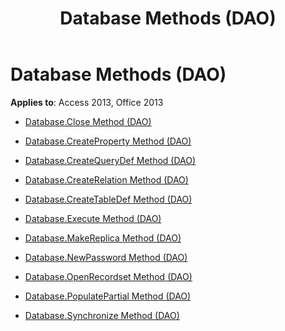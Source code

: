 ﻿---
title: Database Methods (DAO)
TOCTitle: Methods
ms:assetid: fa1895d9-3ec0-4673-9cf0-6f5fac3223e2
ms:mtpsurl: https://msdn.microsoft.com/library/Dn180179(v=office.15)
ms:contentKeyID: 52075128
ms.date: 09/18/2015
mtps_version: v=office.15
---

# Database Methods (DAO)


**Applies to**: Access 2013, Office 2013



  - [Database.Close Method (DAO)](database-close-method-dao.md)

  - [Database.CreateProperty Method (DAO)](database-createproperty-method-dao.md)

  - [Database.CreateQueryDef Method (DAO)](database-createquerydef-method-dao.md)

  - [Database.CreateRelation Method (DAO)](database-createrelation-method-dao.md)

  - [Database.CreateTableDef Method (DAO)](database-createtabledef-method-dao.md)

  - [Database.Execute Method (DAO)](database-execute-method-dao.md)

  - [Database.MakeReplica Method (DAO)](database-makereplica-method-dao.md)

  - [Database.NewPassword Method (DAO)](database-newpassword-method-dao.md)

  - [Database.OpenRecordset Method (DAO)](database-openrecordset-method-dao.md)

  - [Database.PopulatePartial Method (DAO)](database-populatepartial-method-dao.md)

  - [Database.Synchronize Method (DAO)](database-synchronize-method-dao.md)

